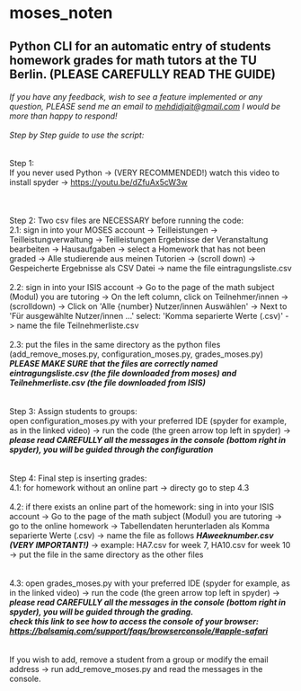 # moses_noten
## Python CLI for an automatic entry of students homework grades for math tutors at the TU Berlin. (PLEASE CAREFULLY READ THE GUIDE)<br/>
###### If you have any feedback, wish to see a feature implemented or any question, PLEASE send me an email to mehdidjait@gmail.com I would be more than happy to respond! <br/><br/> Step by Step guide to use the script:

Step 1:
<br/>
If you never used Python -> (VERY RECOMMENDED!) watch this video to install spyder -> https://youtu.be/dZfuAx5cW3w  
<br/>
<br/>
<br/>
Step 2: Two csv files are NECESSARY before running the code:
<br/>
2.1: sign in into your MOSES account -> Teilleistungen -> Teilleistungverwaltung -> Teilleistungen Ergebnisse der Veranstaltung bearbeiten -> Hausaufgaben ->
select a Homework that has not been graded -> Alle studierende aus meinen Tutorien -> (scroll down) -> Gespeicherte Ergebnisse als CSV Datei -> name the file
eintragungsliste.csv
<br/>
<br/>
2.2: sign in into your ISIS account -> Go to the page of the math subject (Modul) you are tutoring -> On the left column, click on Teilnehmer/innen -> 
(scrolldown) -> Click on 'Alle {number} Nutzer/innen Auswählen' -> Next to 'Für ausgewählte Nutzer/innen …' select: 'Komma separierte Werte (.csv)' -> name the 
file Teilnehmerliste.csv 
<br/>
<br/>
2.3: put the files in the same directory as the python files (add_remove_moses.py, configuration_moses.py, grades_moses.py)
***PLEASE MAKE SURE that the files are correctly named eintragungsliste.csv (the file downloaded from moses) and Teilnehmerliste.csv (the file downloaded from
ISIS)*** 
<br/>
<br/>
<br/>
Step 3: Assign students to groups:
<br/>
open configuration_moses.py with your preferred IDE (spyder for example, as in the linked video) -> run the code (the green arrow top left in spyder) -> ***please 
read CAREFULLY all the messages in the console (bottom right in spyder), you will be guided through the configuration***
<br/>
<br/>
<br/>
Step 4: Final step is inserting grades: 
<br/>
4.1: for homework without an online part -> directy go to step 4.3
<br/>
<br/>
4.2: if there exists an online part of the homework: sing in into your ISIS account -> Go to the page of the math subject (Modul) you are tutoring -> go to the 
online homework -> Tabellendaten herunterladen als Komma separierte Werte (.csv) -> name the file as follows ***HAweeknumber.csv (VERY IMPORTANT!)*** -> example: 
HA7.csv for week 7, HA10.csv for week 10 -> put the file in the same directory as the other files   
<br/>
<br/>
4.3: open grades_moses.py with your preferred IDE (spyder for example, as in the linked video) -> run the code (the green arrow top left in spyder) -> ***please 
read CAREFULLY all the messages in the console (bottom right in spyder), you will be guided through the grading.***  
***check this link to see how to access the console of your browser: https://balsamiq.com/support/faqs/browserconsole/#apple-safari***
<br/>
<br/>
<br/>
If you wish to add, remove a student from a group or modify the email address -> run add_remove_moses.py and read the messages in the console.
